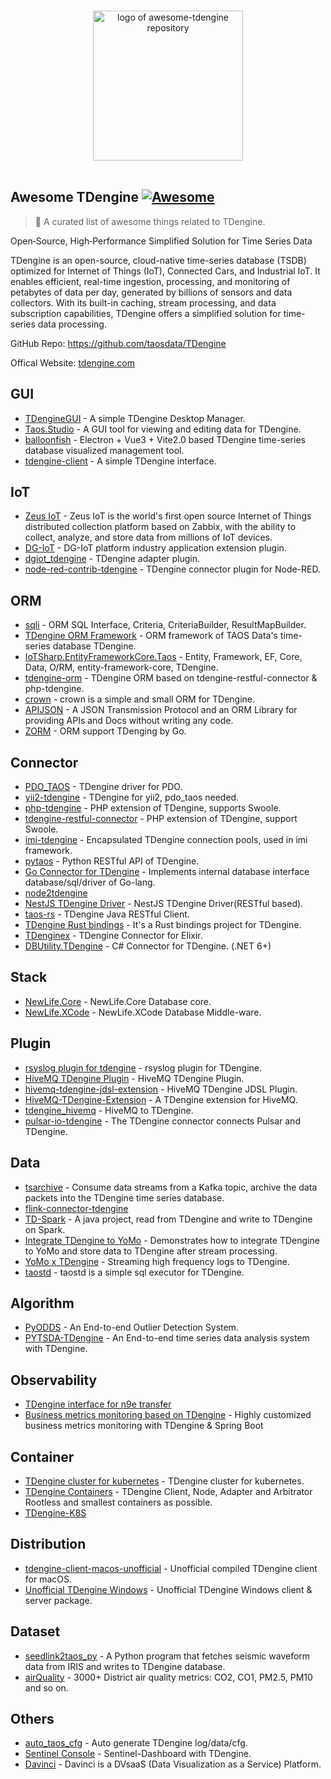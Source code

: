 <div class="github-widget" data-repo="taosdata/awesome-tdengine"></div>
<script async src="https://pagead2.googlesyndication.com/pagead/js/adsbygoogle.js"></script><ins class="adsbygoogle" style="display:block" data-ad-client="ca-pub-6890694312814945" data-ad-slot="5473692530" data-ad-format="auto"  data-full-width-responsive="true"></ins><script>(adsbygoogle = window.adsbygoogle || []).push({});</script>
<p align="center">
  <br>
  <a href="https://tdengine.com"><img width="240" src="https://raw.githubusercontent.com/taosdata/awesome-tdengine/master/./assets/logo.svg?sanitize=true" alt="logo of awesome-tdengine repository"></a>
  <br>
  <br>
</p>

## Awesome TDengine [![Awesome](https://cdn.rawgit.com/sindresorhus/awesome/d7305f38d29fed78fa85652e3a63e154dd8e8829/media/badge.svg)](https://github.com/sindresorhus/awesome)

> 🎉 A curated list of awesome things related to TDengine.

Open‑Source, High‑Performance Simplified Solution for Time Series Data

TDengine is an open-source, cloud-native time-series database (TSDB) optimized for Internet of Things (IoT), Connected Cars, and Industrial IoT. It enables efficient, real-time ingestion, processing, and monitoring of petabytes of data per day, generated by billions of sensors and data collectors. With its built-in caching, stream processing, and data subscription capabilities, TDengine offers a simplified solution for time-series data processing.

GitHub Repo: https://github.com/taosdata/TDengine

Offical Website: [tdengine.com](https://tdengine.com)



## GUI

- [TDengineGUI](https://github.com/arielyang/TDengineGUI) - A simple TDengine Desktop Manager.
- [Taos.Studio](https://github.com/maikebing/Taos.Studio) - A GUI tool for viewing and editing data for TDengine.
- [balloonfish](https://github.com/xielaoshi99/balloonfish) - Electron + Vue3 + Vite2.0 based TDengine time-series database visualized management tool.
- [tdengine-client](https://github.com/wurong1420/tdengine-client) - A simple TDengine interface.

## IoT

- [Zeus IoT](https://github.com/zmops/zeus-iot) - Zeus IoT is the world's first open source Internet of Things distributed collection platform based on Zabbix, with the ability to collect, analyze, and store data from millions of IoT devices.
- [DG-IoT](https://github.com/dgiot/dgiot-dashboard) - DG-IoT platform industry application extension plugin.
- [dgiot_tdengine](https://github.com/dgiot/dgiot_tdengine) - TDengine adapter plugin.
- [node-red-contrib-tdengine](https://github.com/kp45-tech/node-red-contrib-tdengine) - TDengine connector plugin for Node-RED.

## ORM
- [sqli](https://github.com/x-ream/sqli) - ORM SQL Interface, Criteria, CriteriaBuilder, ResultMapBuilder.
- [TDengine ORM Framework](https://github.com/hxshun/TDengineORM) - ORM framework of TAOS Data's time-series database TDengine.
- [IoTSharp.EntityFrameworkCore.Taos](https://github.com/IoTSharp/EntityFrameworkCore.Taos) - Entity, Framework, EF, Core, Data, O/RM, entity-framework-core, TDengine.
- [tdengine-orm](https://github.com/Yurunsoft/tdengine-orm) - TDengine ORM based on tdengine-restful-connector & php-tdengine.<!--lint ignore awesome-list-item-->
- [crown](https://github.com/machine-w/crown) - crown is a simple and small ORM for TDengine.
- [APIJSON](https://github.com/Tencent/APIJSON) - A JSON Transmission Protocol and an ORM Library for providing APIs and Docs without writing any code.
- [ZORM](https://gitee.com/chunanyong/zorm) - ORM support TDenging by Go.
## Connector

- [PDO_TAOS](https://github.com/bearlord/pdo_taos) - TDengine driver for PDO.
- [yii2-tdengine](https://github.com/bearlord/yii2-tdengine) - TDengine for yii2, pdo_taos needed.
- [php-tdengine](https://github.com/Yurunsoft/php-tdengine) - PHP extension of TDengine, supports Swoole.
- [tdengine-restful-connector](https://github.com/Yurunsoft/tdengine-restful-connector) - PHP extension of TDengine, support Swoole.
- [imi-tdengine](https://github.com/imiphp/imi-tdengine) - Encapsulated TDengine connection pools, used in imi framework.
- [pytaos](https://github.com/horennel/pytaos) - Python RESTful API of TDengine.
- [Go Connector for TDengine](https://github.com/wenj91/taos-driver) - Implements internal database interface database/sql/driver of Go-lang.
- [node2tdengine](https://github.com/machine-w/node2tdengine)
- [NestJS TDengine Driver](https://github.com/IricBing/nestjs-tdengine) - NestJS TDengine Driver(RESTful based).
- [taos-rs](https://github.com/yuerrd/taos-rs) - TDengine Java RESTful Client.
- [TDengine Rust bindings](https://github.com/songtianyi/tdengine-rust-bindings) - It's a Rust bindings project for TDengine.
- [TDenginex](https://github.com/lizhaochao/TDenginex) - TDengine Connector for Elixir.
- [DBUtility.TDengine](https://github.com/cockroach888/GSA.MOLLE.ToolKits/tree/main/src/ToolKits.DBUtility) - C# Connector for TDengine. (.NET 6+)

## Stack

- [NewLife.Core](https://github.com/NewLifeX/X) - NewLife.Core Database core.
- [NewLife.XCode](https://github.com/NewLifeX/NewLife.XCode) - NewLife.XCode Database Middle-ware.

## Plugin

<!--lint ignore awesome-list-item-->
- [rsyslog plugin for tdengine](https://github.com/mxmkeep/rsyslog-omtaos) - rsyslog plugin for TDengine.
- [HiveMQ TDengine Plugin](https://github.com/huskar-t/hivemq-tdengine-extension) - HiveMQ TDengine Plugin.
- [hivemq-tdengine-jdsl-extension](https://github.com/huskar-t/hivemq-tdengine-jdsl-extension) - HiveMQ TDengine JDSL Plugin.
- [HiveMQ-TDengine-Extension](https://github.com/john-bigz/hivemq-tdengine-extension) - A TDengine extension for HiveMQ.
- [tdengine_hivemq](https://github.com/379547990/tdengine_hivemq) - HiveMQ to TDengine.
- [pulsar-io-tdengine](https://github.com/JueShanCoder/pulsar-io-tdengine) - The TDengine connector connects Pulsar and TDengine.

## Data

- [tsarchive](https://github.com/cenc-cea/tsarchive) - Consume data streams from a Kafka topic, archive the data packets into the TDengine time series database.
- [flink-connector-tdengine](https://github.com/echisan/flink-connector-tdengine)
- [TD-Spark](https://github.com/liuyq-617/TD-Spark) - A java project, read from TDengine and write to TDengine on Spark.
- [Integrate TDengine to YoMo](https://github.com/yomorun/yomo-sink-tdengine-example) - Demonstrates how to integrate TDengine to YoMo and store data to TDengine after stream processing.
- [YoMo x TDengine](https://github.com/fanweixiao/push-stream-logging) - Streaming high frequency logs to TDengine.<!--lint ignore awesome-list-item-->
- [taostd](https://github.com/nzhzds/taostd) - taostd is a simple sql executor for TDengine.

## Algorithm

- [PyODDS](https://github.com/datamllab/pyodds) - An End-to-end Outlier Detection System.
- [PYTSDA-TDengine](https://github.com/Shawshank-Smile/PYTSDA-TDengine) - An End-to-end time series data analysis system with TDengine.

## Observability

- [TDengine interface for n9e transfer](https://github.com/xiangxud/transfer)
- [Business metrics monitoring based on TDengine](https://github.com/gunnerliu/horus) - Highly customized business metrics monitoring with TDengine & Spring Boot

## Container

- [TDengine cluster for kubernetes](https://github.com/wwbgo/tdengine-k8s) - TDengine cluster for kubernetes.
- [TDengine Containers](https://github.com/arktos-venture/docker-tdengine) - TDengine Client, Node, Adapter and Arbitrator Rootless and smallest containers as possible.
- [TDengine-K8S](https://github.com/elihe2011/TDengine-K8S)

## Distribution

- [tdengine-client-macos-unofficial](https://github.com/cybartists/tdengine-client-macos-unofficial) - Unofficial compiled TDengine client for macOS.
- [Unofficial TDengine Windows](https://github.com/GitHubForzhenjiazhao/Soft) - Unofficial TDengine Windows client & server package.

## Dataset

- [seedlink2taos_py](https://github.com/schenton/seedlink2taos_py) - A Python program that fetches seismic waveform data from IRIS and writes to TDengine database.
- [airQuality](https://github.com/233lawliet/airQuality) - 3000+ District air quality metrics: CO2, CO1, PM2.5, PM10 and so on.

## Others

- [auto_taos_cfg](https://github.com/glzhao89/auto_taos_cfg) - Auto generate TDengine log/data/cfg.
- [Sentinel Console](https://github.com/wenhao/sentinel-dashboard-tdengine) - Sentinel-Dashboard with TDengine.
- [Davinci](https://github.com/edp963/davinci) - Davinci is a DVsaaS (Data Visualization as a Service) Platform.